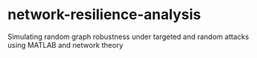 # network-resilience-analysis
Simulating random graph robustness under targeted and random attacks using MATLAB and network theory
